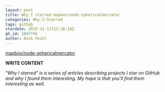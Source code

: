 ```yaml
---
layout: post
title: Why I starred mapbox/node-sphericalmercator
categories: Why-I-Starred
tags: github
stardate: 2015-11-11T23:36:18Z
gh_id: 1947745
author: Nick Peihl
---
```


[mapbox/node-sphericalmercator](https://github.com/mapbox/node-sphericalmercator)

**WRITE CONTENT**

*"Why I starred" is a series of articles describing projects I star on GitHub and why I found them interesting. My hope is that you'll find them interesting as well.*

